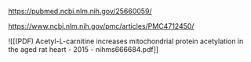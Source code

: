 
https://pubmed.ncbi.nlm.nih.gov/25660059/

https://www.ncbi.nlm.nih.gov/pmc/articles/PMC4712450/

![[(PDF) Acetyl-L-carnitine increases mitochondrial protein acetylation in the aged rat heart - 2015 - nihms666684.pdf]]
